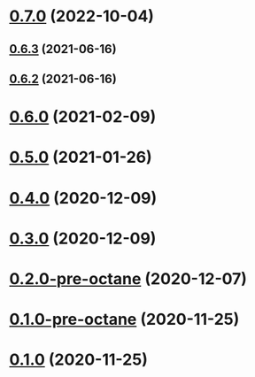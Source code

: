 # [0.7.0](https://github.com/Addepar/ember-json-viewer/compare/v0.6.3...v0.7.0) (2022-10-04)

## [0.6.3](https://github.com/Addepar/ember-json-viewer/compare/v0.6.2...v0.6.3) (2021-06-16)

## [0.6.2](https://github.com/Addepar/ember-json-viewer/compare/v0.6.0...v0.6.2) (2021-06-16)

# [0.6.0](https://github.com/Addepar/ember-json-viewer/compare/v0.5.0...v0.6.0) (2021-02-09)




# [0.5.0](https://github.com/Addepar/ember-json-viewer/compare/v0.5.0...v0.6.0) (2021-01-26)




# [0.4.0](https://github.com/Addepar/ember-json-viewer/compare/v0.5.0...v0.6.0) (2020-12-09)




# [0.3.0](https://github.com/Addepar/ember-json-viewer/compare/v0.5.0...v0.6.0) (2020-12-09)




# [0.2.0-pre-octane](https://github.com/Addepar/ember-json-viewer/compare/v0.5.0...v0.6.0) (2020-12-07)




# [0.1.0-pre-octane](https://github.com/Addepar/ember-json-viewer/compare/v0.5.0...v0.6.0) (2020-11-25)




# [0.1.0](https://github.com/Addepar/ember-json-viewer/compare/v0.5.0...v0.6.0) (2020-11-25)

